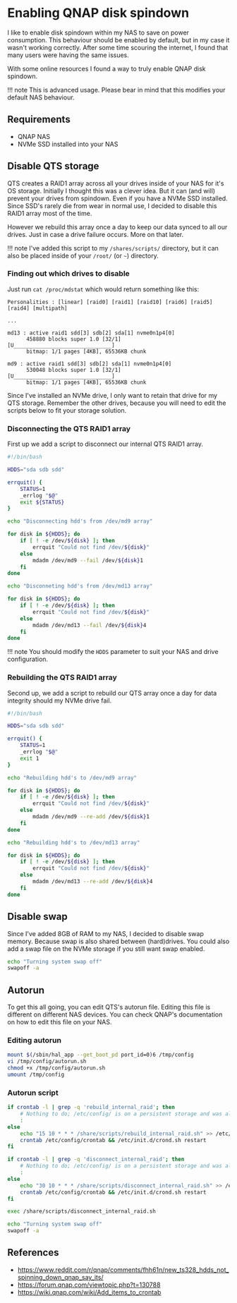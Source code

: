 # Enabling QNAP disk spindown

I like to enable disk spindown within my NAS to save on power consumption. This behaviour should be enabled by default, but in my case it wasn't working correctly. After some time scouring the internet, I found that many users were having the same issues. 

With some online resources I found a way to truly enable QNAP disk spindown.

!!! note 
    This is advanced usage. Please bear in mind that this modifies your default NAS behaviour.

## Requirements

* QNAP NAS
* NVMe SSD installed into your NAS

## Disable QTS storage

QTS creates a RAID1 array across all your drives inside of your NAS for it's OS storage. Initially I thought this was a clever idea. But it can (and will) prevent your drives from spindown. Even if you have a NVMe SSD installed. Since SSD's rarely die from wear in normal use, I decided to disable this RAID1 array most of the time.

However we rebuild this array once a day to keep our data synced to all our drives. Just in case a drive failure occurs. More on that later.

!!! note 
    I've added this script to my `/shares/scripts/` directory, but it can also be placed inside of your `/root/` (or `~`) directory.

### Finding out which drives to disable

Just run `cat /proc/mdstat` which would return something like this:

```
Personalities : [linear] [raid0] [raid1] [raid10] [raid6] [raid5] [raid4] [multipath]

...

md13 : active raid1 sdd[3] sdb[2] sda[1] nvme0n1p4[0]
      458880 blocks super 1.0 [32/1] [U_______________________________]
      bitmap: 1/1 pages [4KB], 65536KB chunk

md9 : active raid1 sdd[3] sdb[2] sda[1] nvme0n1p4[0]
      530048 blocks super 1.0 [32/1] [U_______________________________]
      bitmap: 1/1 pages [4KB], 65536KB chunk
```

Since I've installed an NVMe drive, I only want to retain that drive for my QTS storage. Remember the other drives, because you will need to edit the scripts below to fit your storage solution.

### Disconnecting the QTS RAID1 array

First up we add a script to disconnect our internal QTS RAID1 array.

```bash
#!/bin/bash

HDDS="sda sdb sdd"

errquit() {
    STATUS=1
    _errlog "$@"
    exit ${STATUS}
}

echo "Disconnecting hdd's from /dev/md9 array"

for disk in ${HDDS}; do
    if [ ! -e /dev/${disk} ]; then
        errquit "Could not find /dev/${disk}"
    else
        mdadm /dev/md9 --fail /dev/${disk}1
    fi
done

echo "Disconneting hdd's from /dev/md13 array"

for disk in ${HDDS}; do
    if [ ! -e /dev/${disk} ]; then
        errquit "Could not find /dev/${disk}"
    else
        mdadm /dev/md13 --fail /dev/${disk}4
    fi
done
```

!!! note 
    You should modify the `HDDS` parameter to suit your NAS and drive configuration.

### Rebuilding the QTS RAID1 array

Second up, we add a script to rebuild our QTS array once a day for data integrity should my NVMe drive fail.

```bash
#!/bin/bash

HDDS="sda sdb sdd"

errquit() {
    STATUS=1
    _errlog "$@"
    exit 1
}

echo "Rebuilding hdd's to /dev/md9 array"

for disk in ${HDDS}; do
    if [ ! -e /dev/${disk} ]; then
        errquit "Could not find /dev/${disk}"
    else
        mdadm /dev/md9 --re-add /dev/${disk}1
    fi
done

echo "Rebuilding hdd's to /dev/md13 array"

for disk in ${HDDS}; do
    if [ ! -e /dev/${disk} ]; then
        errquit "Could not find /dev/${disk}"
    else
        mdadm /dev/md13 --re-add /dev/${disk}4
    fi
done
```

## Disable swap

Since I've added 8GB of RAM to my NAS, I decided to disable swap memory. Because swap is also shared between (hard)drives. You could also add a swap file on the NVMe storage if you still want swap enabled.

```bash
echo "Turning system swap off"
swapoff -a
```

## Autorun

To get this all going, you can edit QTS's autorun file. Editing this file is different on different NAS devices. You can check QNAP's documentation on how to edit this file on your NAS.

### Editing autorun

```bash
mount $(/sbin/hal_app --get_boot_pd port_id=0)6 /tmp/config
vi /tmp/config/autorun.sh
chmod +x /tmp/config/autorun.sh
umount /tmp/config
```

### Autorun script

```bash
if crontab -l | grep -q 'rebuild_internal_raid'; then
    # Nothing to do; /etc/config/ is on a persistent storage and was already modified
    :
else
    echo "15 10 * * * /share/scripts/rebuild_internal_raid.sh" >> /etc/config/crontab
    crontab /etc/config/crontab && /etc/init.d/crond.sh restart
fi

if crontab -l | grep -q 'disconnect_internal_raid'; then
    # Nothing to do; /etc/config/ is on a persistent storage and was already modified
    :
else
    echo "30 10 * * * /share/scripts/disconnect_internal_raid.sh" >> /etc/config/crontab
    crontab /etc/config/crontab && /etc/init.d/crond.sh restart
fi

exec /share/scripts/disconnect_internal_raid.sh

echo "Turning system swap off"
swapoff -a
```

## References

* https://www.reddit.com/r/qnap/comments/fhh61n/new_ts328_hdds_not_spinning_down_qnap_say_its/
* https://forum.qnap.com/viewtopic.php?t=130788
* https://wiki.qnap.com/wiki/Add_items_to_crontab
